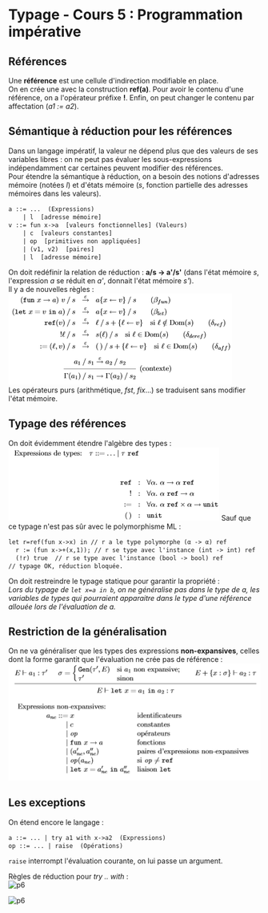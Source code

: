 # Typage - Cours 5 : Programmation impérative

## Références

Une **référence** est une cellule d'indirection modifiable en place.  
On en crée une avec la construction **ref(a)**. Pour avoir le contenu d'une
référence, on a l'opérateur préfixe **!**. Enfin, on peut changer le contenu
par affectation (*a1 := a2*).  

## Sémantique à réduction pour les références

Dans un langage impératif, la valeur ne dépend plus que des valeurs de ses
variables libres : on ne peut pas évaluer les sous-expressions indépendamment
car certaines peuvent modifier des références.  
Pour étendre la sémantique à réduction, on a besoin des notions d'adresses
mémoire (notées *l*) et d'états mémoire (*s*, fonction partielle des
  adresses mémoires dans les valeurs).  

```
a ::= ...  (Expressions)
    | l  [adresse mémoire]
v ::= fun x->a  [valeurs fonctionnelles] (Valeurs)
    | c  [valeurs constantes]
    | op  [primitives non appliquées]
    | (v1, v2)  [paires]
    | l  [adresse mémoire]
```
On doit redéfinir la relation de réduction : **a/s → a'/s'** (dans l'état
mémoire *s*, l'expression *a* se réduit en *a'*, donnait l'état mémoire *s'*).  
Il y a de nouvelles règles :  
![p3](img/cours5/5_1.png)  
Les opérateurs purs (arithmétique, *fst*, *fix*...) se traduisent sans modifier
l'état mémoire.

## Typage des références

On doit évidemment étendre l'algèbre des types :  
![p4](img/cours5/5_2.png)
Sauf que ce typage n'est pas sûr avec le polymorphisme ML :  
```
let r=ref(fun x->x) in // r a le type polymorphe (α -> α) ref
  r := (fun x->+(x,1)); // r se type avec l'instance (int -> int) ref
  (!r) true  // r se type avec l'instance (bool -> bool) ref
// typage OK, réduction bloquée.
```
On doit restreindre le typage statique pour garantir la propriété :  
*Lors du typage de ```let x=a in b```, on ne généralise pas dans le type de
*a*, les variables de types qui pourraient apparaitre dans le type d'une
référence allouée lors de l'évaluation de *a*.*

## Restriction de la généralisation

On ne va généraliser que les types des expressions **non-expansives**, celles
dont la forme garantit que l'évaluation ne crée pas de référence :  
![p6](img/cours5/5_3.png)  

## Les exceptions

On étend encore le langage :
```
a ::= ... | try a1 with x->a2  (Expressions)
op ::= ... | raise  (Opérations)
```
```raise``` interrompt l'évaluation courante, on lui passe un argument.

Règles de réduction pour *try .. with* :  
![p6](img/cours5/5_4.png)  
   
![p6](img/cours5/5_5.png)  
